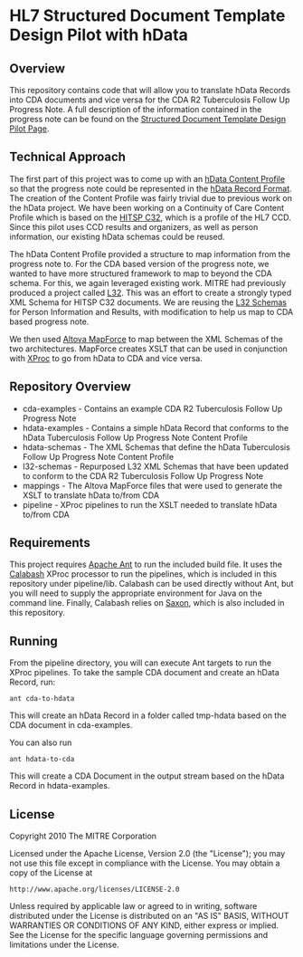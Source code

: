 # HL7 Structured Document Template Design Pilot with hData #

## Overview ##

This repository contains code that will allow you to translate hData Records into CDA documents and vice versa for the CDA R2 Tuberculosis Follow Up Progress Note. A full description of the information contained in the progress note can be found on the [Structured Document Template Design Pilot Page](http://wiki.hl7.org/index.php?title=Structured_Document_Template_Design_Pilot).

## Technical Approach ##

The first part of this project was to come up with an [hData Content Profile](http://www.projecthdata.org/glossary.html) so that the progress note could be represented in the [hData Record Format](http://www.projecthdata.org/documents/pubs/hData%20Record%20Format-v8.pdf). The creation of the Content Profile was fairly trivial due to previous work on the hData project. We have been working on a Continuity of Care Content Profile which is based on the [HITSP C32](http://hitsp.org/ConstructSet_Details.aspx?&PrefixAlpha=4&PrefixNumeric=32), which is a profile of the HL7 CCD. Since this pilot uses CCD results and organizers, as well as person information, our existing hData schemas could be reused. 

The hData Content Profile provided a structure to map information from the progress note to. For the CDA based version of the progress note, we wanted to have more structured framework to map to beyond the CDA schema. For this, we again leveraged existing work. MITRE had previously produced a project called [L32](http://www.projecthdata.org/l32.html). This was an effort to create a strongly typed XML Schema for HITSP C32 documents. We are reusing the [L32 Schemas](http://github.com/projecthdata/L32) for Person Information and Results, with modification to help us map to CDA based progress note.

We then used [Altova MapForce](http://www.altova.com/mapforce.html) to map between the XML Schemas of the two architectures. MapForce creates XSLT that can be used in conjunction with [XProc](http://www.w3.org/TR/xproc/) to go from hData to CDA and vice versa.

## Repository Overview ##

* cda-examples - Contains an example CDA R2 Tuberculosis Follow Up Progress Note
* hdata-examples - Contains a simple hData Record that conforms to the hData Tuberculosis Follow Up Progress Note Content Profile
* hdata-schemas - The XML Schemas that define the hData Tuberculosis Follow Up Progress Note Content Profile
* l32-schemas - Repurposed L32 XML Schemas that have been updated to conform to the CDA R2 Tuberculosis Follow Up Progress Note
* mappings - The Altova MapForce files that were used to generate the XSLT to translate hData to/from CDA
* pipeline - XProc pipelines to run the XSLT needed to translate hData to/from CDA

## Requirements ##

This project requires [Apache Ant](http://ant.apache.org/) to run the included build file. It uses the [Calabash](http://xmlcalabash.com/) XProc processor to run the pipelines, which is included in this repository under pipeline/lib. Calabash can be used directly without Ant, but you will need to supply the appropriate environment for Java on the command line. Finally, Calabash relies on [Saxon](http://saxon.sourceforge.net/), which is also included in this repository.

## Running ##

From the pipeline directory, you will can execute Ant targets to run the XProc pipelines. To take the sample CDA document and create an hData Record, run:

    ant cda-to-hdata

This will create an hData Record in a folder called tmp-hdata based on the CDA document in cda-examples.

You can also run

    ant hdata-to-cda

This will create a CDA Document in the output stream based on the hData Record in hdata-examples.

## License

Copyright 2010 The MITRE Corporation

Licensed under the Apache License, Version 2.0 (the "License");
you may not use this file except in compliance with the License.
You may obtain a copy of the License at

    http://www.apache.org/licenses/LICENSE-2.0

Unless required by applicable law or agreed to in writing, software
distributed under the License is distributed on an "AS IS" BASIS,
WITHOUT WARRANTIES OR CONDITIONS OF ANY KIND, either express or implied.
See the License for the specific language governing permissions and
limitations under the License.
